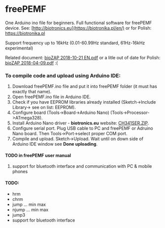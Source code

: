 # freePEMF
One Arduino ino file for beginners. Full functional software for freePEMF device. 
See: [http://biotronics.eu](https://biotronika.pl/en/) or for Polish: https://biotronika.pl 

Support frequency up to 16kHz (0.01-60.99Hz standard, 61Hz-16kHz experimental)

Related document: [bioZAP 2018-10-21 EN.pdf](https://biotronika.pl/sites/default/files/2018-10/bioZAP%202018-10-21%20EN.pdf)
or a litle out of date for Polish: [bioZAP 2018-04-09.pdf](https://biotronika.pl/sites/default/files/2018-04/bioZAP%202018-04-09.pdf) :(


### To compile code and upload using Arduino IDE:
1. Download freePEMF.ino file and put it into freePEMF folder (it must has exactly that name). 
2. Open freePEMF.ino file in Arduino IDE.
6. Check if you have EEPROM libraries already installed (Sketch->Include Library-> see on list: EEPROM).
7. Configure board (Tools->Board->Arduino Nano)  (Tools->Processor->ATmega328).
8. Install Arduino Nano driver - **biotronics.eu** website: [CH341SER.ZIP]( https://biotronika.pl/sites/default/files/2016-12/CH341SER.ZIP).
9. Configure serial port. Plug USB cable to PC and freePEMF or Adruino Nano board. Then Tools->Port->select proper COM port.
10. Compile and upload. Sketch->Upload. Wait until on down side of Arduino IDE window see **Done uploading**.


#### TODO in freePEMF user manual
1. support for bluetooth interface and communication with PC & mobile phones

#### TODO:

* hrm
* chrm
* jump ... min max
* njump ... min max
* jump3
* support for bluetooth interface

